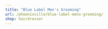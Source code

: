 ```yaml
---
title: "Blue Label Men's Grooming"
url: /phoenixville/blue-label-mens-grooming/
shop: hairdresser
---
```


